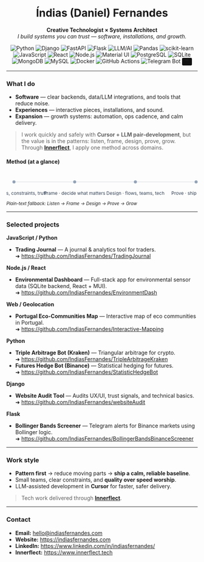 <!--
  GitHub Profile README — Índias (Daniel) Fernandes
  Tone: calm, confident, minimal.
-->

<div align="center">

# Índias (Daniel) Fernandes  
**Creative Technologist × Systems Architect**  
*I build systems you can trust — software, installations, and growth.*

<!-- Key stacks (quiet, relevant, grouped) -->
  
<!-- Backend / Languages -->
<img alt="Python" src="https://img.shields.io/badge/Python-3776AB?logo=python&logoColor=white&style=flat-square"/>
<img alt="Django" src="https://img.shields.io/badge/Django-092E20?logo=django&logoColor=white&style=flat-square"/>
<img alt="FastAPI" src="https://img.shields.io/badge/FastAPI-009688?logo=fastapi&logoColor=white&style=flat-square"/>
<img alt="Flask" src="https://img.shields.io/badge/Flask-000?logo=flask&logoColor=white&style=flat-square"/>

<!-- AI / Data -->
<img alt="LLM/AI" src="https://img.shields.io/badge/LLM%2FAI-222?style=flat-square"/>
<img alt="Pandas" src="https://img.shields.io/badge/Pandas-150458?logo=pandas&logoColor=white&style=flat-square"/>
<img alt="scikit-learn" src="https://img.shields.io/badge/scikit--learn-F7931E?logo=scikitlearn&logoColor=white&style=flat-square"/>

<!-- Frontend / Runtime -->
<img alt="JavaScript" src="https://img.shields.io/badge/JavaScript-F7DF1E?logo=javascript&logoColor=111&style=flat-square"/>
<img alt="React" src="https://img.shields.io/badge/React-20232A?logo=react&logoColor=61DAFB&style=flat-square"/>
<img alt="Node.js" src="https://img.shields.io/badge/Node.js-339933?logo=node.js&logoColor=white&style=flat-square"/>
<img alt="Material UI" src="https://img.shields.io/badge/MUI-007FFF?logo=mui&logoColor=white&style=flat-square"/>

<!-- Databases -->
<img alt="PostgreSQL" src="https://img.shields.io/badge/PostgreSQL-336791?logo=postgresql&logoColor=white&style=flat-square"/>
<img alt="SQLite" src="https://img.shields.io/badge/SQLite-003B57?logo=sqlite&logoColor=white&style=flat-square"/>
<img alt="MongoDB" src="https://img.shields.io/badge/MongoDB-47A248?logo=mongodb&logoColor=white&style=flat-square"/>
<img alt="MySQL" src="https://img.shields.io/badge/MySQL-4479A1?logo=mysql&logoColor=white&style=flat-square"/>

<!-- Tooling -->
<img alt="Docker" src="https://img.shields.io/badge/Docker-2496ED?logo=docker&logoColor=white&style=flat-square"/>
<img alt="GitHub Actions" src="https://img.shields.io/badge/GitHub%20Actions-2088FF?logo=githubactions&logoColor=white&style=flat-square"/>
<img alt="Telegram Bot" src="https://img.shields.io/badge/Telegram%20Bot-229ED9?logo=telegram&logoColor=white&style=flat-square"/>
<a href="https://cursor.sh" style="display:inline-block;
  background:#111;border-radius:3px;padding:3px 6px;line-height:0;vertical-align:middle;">
  <img alt="Cursor" height="14" src="assets/cursor.svg">
</a>


</div>

---

### What I do
- **Software** — clear backends, data/LLM integrations, and tools that reduce noise.  
- **Experiences** — interactive pieces, installations, and sound.  
- **Expansion** — growth systems: automation, ops cadence, and calm delivery.

> I work quickly and safely with **Cursor + LLM pair-development**, but the value is in the patterns: listen, frame, design, prove, grow.  
> Through **[Innerflect](https://www.innerflect.tech)**, I apply one method across domains.

#### Method (at a glance)
<!-- Minimal inline SVG that renders on GitHub without <style>/<tspan> -->
<p align="center">
<svg width="680" height="84" xmlns="http://www.w3.org/2000/svg" role="img" aria-label="Listen → Frame → Design → Prove → Grow">
  <line x1="20" y1="26" x2="660" y2="26" stroke="#d1d5db" stroke-width="1"/>
  <circle cx="20"  cy="26" r="4" fill="#94a3b8"/>
  <circle cx="180" cy="26" r="4" fill="#94a3b8"/>
  <circle cx="340" cy="26" r="4" fill="#94a3b8"/>
  <circle cx="500" cy="26" r="4" fill="#94a3b8"/>
  <circle cx="660" cy="26" r="4" fill="#94a3b8"/>
  <text x="20"  y="60" text-anchor="middle" font-size="12" fill="#334155" font-family="-apple-system,BlinkMacSystemFont,Segoe UI,Inter,Helvetica,Arial,sans-serif">Listen · goals, constraints, truth</text>
  <text x="180" y="60" text-anchor="middle" font-size="12" fill="#334155" font-family="-apple-system,BlinkMacSystemFont,Segoe UI,Inter,Helvetica,Arial,sans-serif">Frame · decide what matters</text>
  <text x="340" y="60" text-anchor="middle" font-size="12" fill="#334155" font-family="-apple-system,BlinkMacSystemFont,Segoe UI,Inter,Helvetica,Arial,sans-serif">Design · flows, teams, tech</text>
  <text x="500" y="60" text-anchor="middle" font-size="12" fill="#334155" font-family="-apple-system,BlinkMacSystemFont,Segoe UI,Inter,Helvetica,Arial,sans-serif">Prove · ship a small cut</text>
  <text x="660" y="60" text-anchor="middle" font-size="12" fill="#334155" font-family="-apple-system,BlinkMacSystemFont,Segoe UI,Inter,Helvetica,Arial,sans-serif">Grow · standards, cadence</text>
</svg>
</p>

<sub><em>Plain-text fallback: Listen → Frame → Design → Prove → Grow</em></sub>

---

### Selected projects

**JavaScript / Python**  
- **Trading Journal** — A journal & analytics tool for traders.  
  ➜ https://github.com/IndiasFernandes/TradingJournal

**Node.js / React**  
- **Environmental Dashboard** — Full-stack app for environmental sensor data (SQLite backend, React + MUI).  
  ➜ https://github.com/IndiasFernandes/EnvironmentDash

**Web / Geolocation**  
- **Portugal Eco-Communities Map** — Interactive map of eco communities in Portugal.  
  ➜ https://github.com/IndiasFernandes/Interactive-Mapping

**Python**  
- **Triple Arbitrage Bot (Kraken)** — Triangular arbitrage for crypto.  
  ➜ https://github.com/IndiasFernandes/TripleArbitrageKraken  
- **Futures Hedge Bot (Binance)** — Statistical hedging for futures.  
  ➜ https://github.com/IndiasFernandes/StatisticHedgeBot

**Django**  
- **Website Audit Tool** — Audits UX/UI, trust signals, and technical basics.  
  ➜ https://github.com/IndiasFernandes/websiteAudit

**Flask**  
- **Bollinger Bands Screener** — Telegram alerts for Binance markets using Bollinger logic.  
  ➜ https://github.com/IndiasFernandes/BollingerBandsBinanceScreener

---

### Work style
- **Pattern first** → reduce moving parts → **ship a calm, reliable baseline**.  
- Small teams, clear constraints, and **quality over speed worship**.  
- LLM-assisted development in **Cursor** for faster, safer delivery.

> Tech work delivered through **[Innerflect](https://www.innerflect.tech)**.

---

### Contact
- **Email:** hello@indiasfernandes.com  
- **Website:** https://indiasfernandes.com  
- **LinkedIn:** https://www.linkedin.com/in/indiasfernandes/  
- **Innerflect:** https://www.innerflect.tech
